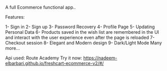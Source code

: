 A full Ecommerce functional app..

Features:

1- Sign in
2- Sign up
3- Password Recovery
4- Profile Page
5- Updating Personal Data
6- Products saved in the wish list are remembered in the UI and interact with the user experience even after the page is reloaded
7- Checkout session
8- Elegant and Modern design
9- Dark/Light Mode
Many more...

Api used: Route Academy
Try it now: https://nadeem-elbarbari.github.io/freshcart-ecommerce-v2/#/
